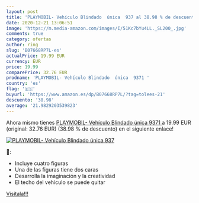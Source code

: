 ```yaml
---
layout: post
title: 'PLAYMOBIL- Vehículo Blindado  única  937 al 38.98 % de descuento'
date: 2020-12-21 13:06:51
image: 'https://m.media-amazon.com/images/I/51Kc7bYu4LL._SL200_.jpg'
comments: true
category: ofertas
author: ring
slug: 'B07668RP7L-es'
actualPrice: 19.99 EUR
currency: EUR
price: 19.99
comparePrice: 32.76 EUR
prodname: 'PLAYMOBIL- Vehículo Blindado  única  9371 '
country: 'es'
flag: '🇪🇸'
buyurl: 'https://www.amazon.es/dp/B07668RP7L/?tag=tolees-21'
descuento: '38.98'
average: '21.9829203539823'
---
```


Ahora mismo tienes [PLAYMOBIL- Vehículo Blindado  única  9371 ](https://www.amazon.es/dp/B07668RP7L/?tag=tolees-21) a 19.99 EUR (original: 32.76 EUR) (38.98 %  de descuento) en el siguiente enlace!

[![PLAYMOBIL- Vehículo Blindado  única  937](https://m.media-amazon.com/images/I/51Kc7bYu4LL._SL200_.jpg)](https://www.amazon.es/dp/B07668RP7L/?tag=tolees-21)

🔎:

- Incluye cuatro figuras
- Una de las figuras tiene dos caras
- Desarrolla la imaginación y la creatividad
- El techo del vehículo se puede quitar

[Visítala!!!](https://www.amazon.es/dp/B07668RP7L/?tag=tolees-21)
